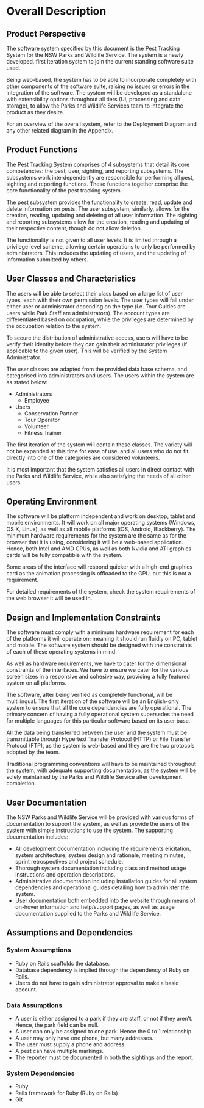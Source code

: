 # Overall Description

## Product Perspective

The software system specified by this document is the Pest Tracking System for the NSW Parks and Wildlife Service. The system is a newly developed, first iteration system to join the current standing software suite used.

Being web-based, the system has to be able to incorporate completely with other components of the software suite, raising no issues or errors in the integration of the software. The system will be developed as a standalone with extensibility options throughout all tiers (UI, processing and data storage), to allow the Parks and Wildlife Services team to integrate the product as they desire.

For an overview of the overall system, refer to the Deployment Diagram and any other related diagram in the Appendix.

## Product Functions

The Pest Tracking System comprises of 4 subsystems that detail its core competencies: the pest, user, sighting, and reporting subsystems. The subsystems work interdependently are responsible for performing all pest, sighting and reporting functions. These functions together comprise the core functionality of the pest tracking system.

The pest subsystem provides the functionality to create, read, update and delete information on pests. The user subsystem, similarly, allows for the creation, reading, updating and deleting of all user information. The sighting and reporting subsystems allow for the creation, reading and updating of their respective content, though do not allow deletion.

The functionality is not given to all user levels. It is limited through a privilege level scheme, allowing certain operations to only be performed by administrators. This includes the updating of users, and the updating of information submitted by others.

## User Classes and Characteristics

The users will be able to select their class based on a large list of user types, each with their own permission levels. The user types will fall under either user or administrator depending on the type (i.e. Tour Guides are users while Park Staff are administrators). The account types are differentiated based on occupation, while the privileges are determined by the occupation relation to the system.

To secure the distribution of administrative access, users will have to be verify their identity before they can gain their administrator privileges (if applicable to the given user). This will be verified by the System Administrator.

The user classes are adapted from the provided data base schema, and categorised into administrators and users. The users within the system are as stated below:

* Administrators
	* Employee
* Users
	* Conservation Partner
	* Tour Operator
	* Volunteer
	* Fitness Trainer

The first iteration of the system will contain these classes. The variety will not be expanded at this time for ease of use, and all users who do not fit directly into one of the categories are considered volunteers.

It is most important that the system satisfies all users in direct contact with the Parks and Wildlife Service, while also satisfying the needs of all other users.

## Operating Environment

The software will be platform independent and work on desktop, tablet and mobile environments. It will work on all major operating systems (Windows, OS X, Linux), as well as all mobile platforms (iOS, Android, Blackberry). The minimum hardware requirements for the system are the same as for the browser that it is using, considering it will be a web-based application. Hence, both Intel and AMD CPUs, as well as both Nvidia and ATI graphics cards will be fully compatible with the system.

Some areas of the interface will respond quicker with a high-end graphics card as the animation processing is offloaded to the GPU, but this is not a requirement.

For detailed requirements of the system, check the system requirements of the web browser it will be used in.

## Design and Implementation Constraints

The software must comply with a minimum hardware requirement for each of the platforms it will operate on; meaning it should run fluidly on PC, tablet and mobile. The software system should be designed with the constraints of each of these operating systems in mind.

As well as hardware requirements, we have to cater for the dimensional constraints of the interfaces. We have to ensure we cater for the various screen sizes in a responsive and cohesive way, providing a fully featured system on all platforms.

The software, after being verified as completely functional, will be multilingual. The first iteration of the software will be an English-only system to ensure that all the core dependencies are fully operational. The primary concern of having a fully operational system supersedes the need for multiple languages for this particular software based on its user base.

All the data being transferred between the user and the system must be transmittable through Hypertext Transfer Protocol (HTTP) or File Transfer Protocol (FTP), as the system is web-based and they are the two protocols adopted by the team.

Traditional programming conventions will have to be maintained throughout the system, with adequate supporting documentation, as the system will be solely maintained by the Parks and Wildlife Service after development completion.

## User Documentation

The NSW Parks and Wildlife Service will be provided with various forms of documentation to support the system, as well as provide the users of the system with simple instructions to use the system. The supporting documentation includes:

* All development documentation including the requirements elicitation, system architecture, system design and rationale, meeting minutes, sprint retrospectives and project schedule.
* Thorough system documentation including class and method usage instructions and operation descriptions.
* Administrative documentation including installation guides for all system dependencies and operational guides detailing how to administer the system.
* User documentation both embedded into the website through means of on-hover information and help/support pages, as well as usage documentation supplied to the Parks and Wildlife Service.

## Assumptions and Dependencies

### System Assumptions

* Ruby on Rails scaffolds the database.
* Database dependency is implied through the dependency of Ruby on Rails.
* Users do not have to gain administrator approval to make a basic account.

### Data Assumptions

* A user is either assigned to a park if they are staff, or not if they aren’t. Hence, the park field can be null.
* A user can only be assigned to one park. Hence the 0 to 1 relationship.
* A user may only have one phone, but many addresses.
* The user must supply a phone and address.
* A pest can have multiple markings.
* The reporter must be documented in both the sightings and the report.

### System Dependencies

* Ruby
* Rails framework for Ruby (Ruby on Rails)
* Git